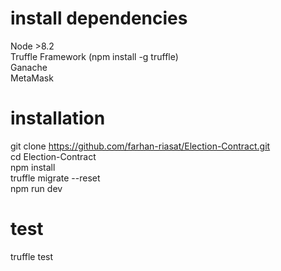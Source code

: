 # install dependencies
Node >8.2 <br>
Truffle Framework (npm install -g truffle) <br>
Ganache <br>
MetaMask  <br>

# installation
git clone https://github.com/farhan-riasat/Election-Contract.git    <br>
cd Election-Contract  <br>
npm install <br>
truffle migrate --reset <br>
npm run dev <br>

# test
truffle test
